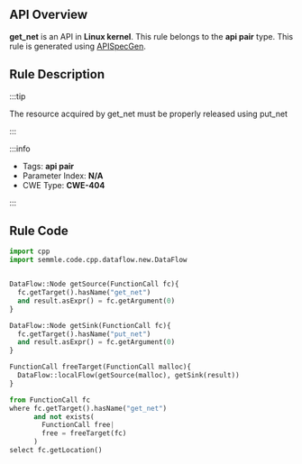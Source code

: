 ---
---


## API Overview
**get_net** is an API in **Linux kernel**. This rule belongs to the **api pair** type. This rule is generated using [APISpecGen](../../tools/APISpecGen).
## Rule Description

:::tip

The resource acquired by get_net must be properly released using put_net

:::

:::info

- Tags: **api pair**
- Parameter Index: **N/A**
- CWE Type: **CWE-404**

:::

## Rule Code
```python
import cpp
import semmle.code.cpp.dataflow.new.DataFlow


DataFlow::Node getSource(FunctionCall fc){
  fc.getTarget().hasName("get_net")
  and result.asExpr() = fc.getArgument(0)
}

DataFlow::Node getSink(FunctionCall fc){
  fc.getTarget().hasName("put_net")
  and result.asExpr() = fc.getArgument(0)
}

FunctionCall freeTarget(FunctionCall malloc){
  DataFlow::localFlow(getSource(malloc), getSink(result))
}

from FunctionCall fc
where fc.getTarget().hasName("get_net")
      and not exists(
        FunctionCall free| 
        free = freeTarget(fc)
      )
select fc.getLocation()

    
```